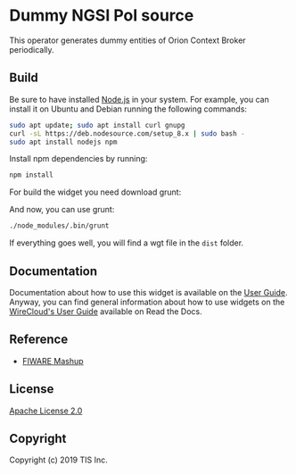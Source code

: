 Dummy NGSI PoI source
======================

This operator generates dummy entities of Orion Context Broker periodically.

Build
-----

Be sure to have installed [Node.js](http://node.js) in your system. For example, you can install it on Ubuntu and Debian running the following commands:

```bash
sudo apt update; sudo apt install curl gnupg
curl -sL https://deb.nodesource.com/setup_8.x | sudo bash -
sudo apt install nodejs npm
```

Install npm dependencies by running:

```bash
npm install
```

For build the widget you need download grunt:

And now, you can use grunt:

```bash
./node_modules/.bin/grunt
```

If everything goes well, you will find a wgt file in the `dist` folder.

## Documentation

Documentation about how to use this widget is available on the
[User Guide](src/doc/userguide.md). Anyway, you can find general information
about how to use widgets on the
[WireCloud's User Guide](https://wirecloud.readthedocs.io/en/stable/user_guide/)
available on Read the Docs.

## Reference

- [FIWARE Mashup](https://mashup.lab.fiware.org/)

## License

[Apache License 2.0](/LICENSE)

## Copyright

Copyright (c) 2019 TIS Inc.
